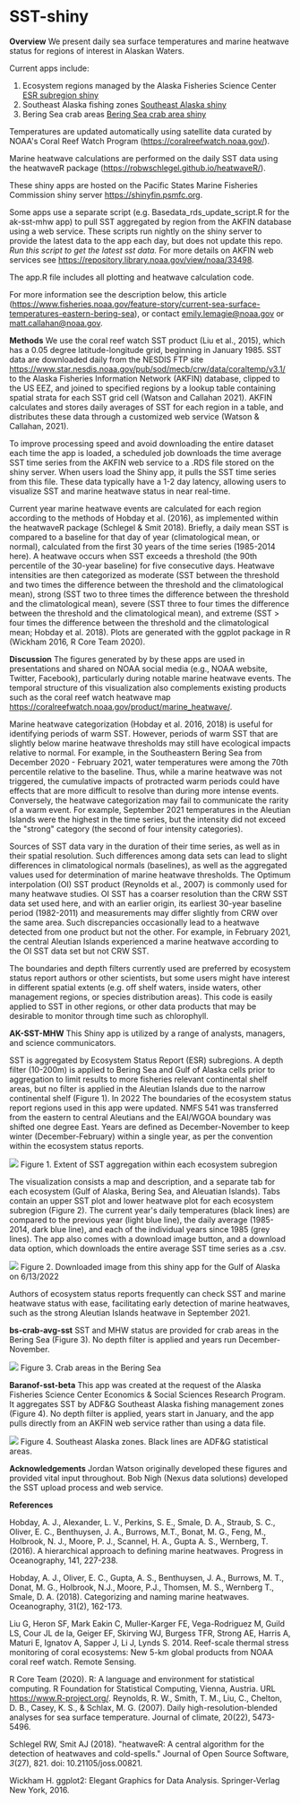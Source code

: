 # SST-shiny

**Overview** 
We present daily sea surface temperatures and marine heatwave status for regions of interest in Alaskan Waters. 

Current apps include:
1. Ecosystem regions managed by the Alaska Fisheries Science Center [ESR subregion  shiny](https://shinyfin.psmfc.org/ak-sst-mhw/)
2. Southeast Alaska fishing zones [Southeast Alaska shiny](https://shinyfin.psmfc.org/baranof-sst-beta/)
3. Bering Sea crab areas [Bering Sea crab area shiny](https://shinyfin.psmfc.org/bs-crab-avg-sst/)

Temperatures are updated automatically using satellite data curated by NOAA's Coral Reef Watch Program (https://coralreefwatch.noaa.gov/). 

Marine heatwave calculations are performed on the daily SST data using the heatwaveR package (https://robwschlegel.github.io/heatwaveR/).

These shiny apps are hosted on the Pacific States Marine Fisheries Commission shiny server https://shinyfin.psmfc.org.

Some apps use a separate script (e.g. Basedata_rds_update_script.R for the ak-sst-mhw app) to pull SST aggregated by region from the AKFIN database using a web service. These scripts run nightly on the shiny server to provide the latest data to the app each day, but does not update this repo. *Run this script to get the latest sst data.* For more details on AKFIN web services see https://repository.library.noaa.gov/view/noaa/33498.

The app.R file includes all plotting and heatwave calculation code.

For more information see the description below, this article (https://www.fisheries.noaa.gov/feature-story/current-sea-surface-temperatures-eastern-bering-sea), or contact emily.lemagie@noaa.gov or matt.callahan@noaa.gov.


**Methods**
We use the coral reef watch SST product (Liu et al., 2015), which has a 0.05 degree latitude-longitude grid, beginning in January 1985. 
SST data are downloaded daily from the NESDIS FTP site https://www.star.nesdis.noaa.gov/pub/sod/mecb/crw/data/coraltemp/v3.1/ to the Alaska Fisheries Information Network (AKFIN) database, clipped to the US EEZ, and joined to specified regions by a lookup table containing spatial strata for each SST grid cell (Watson and Callahan 2021).
AKFIN calculates and stores daily averages of SST for each region in a table, and distributes these data through a customized web service (Watson & Callahan, 2021).

To improve processing speed and avoid downloading the entire dataset each time the app is loaded, a scheduled job downloads the time average SST time series from the AKFIN web service to a .RDS file stored on the shiny server.
When users load the Shiny app, it pulls the SST time series from this file.
These data typically have a 1-2 day latency, allowing users to visualize SST and marine heatwave status in near real-time.

Current year marine heatwave events are calculated for each region according to the methods of Hobday et al. (2016), as implemented within the heatwaveR package (Schlegel & Smit 2018). 
Briefly, a daily mean SST is compared to a baseline for that day of year (climatological mean, or normal), calculated from the first 30 years of the time series (1985-2014 here). 
A heatwave occurs when SST exceeds a threshold (the 90th percentile of the 30-year baseline) for five consecutive days.
Heatwave intensities are then categorized as moderate (SST between the threshold and two times the difference between the threshold and the climatological mean), strong (SST two to three times the difference between the threshold and the climatological mean), severe (SST three to four times the difference between the threshold and the climatological mean), and extreme (SST > four times the difference between the threshold and the climatological mean; Hobday et al. 2018). 
Plots are generated with the ggplot package in R (Wickham 2016, R Core Team 2020).

**Discussion**
The figures generated by by these apps are used in presentations and shared on NOAA social media (e.g., NOAA website, Twitter, Facebook), particularly during notable marine heatwave events. 
The temporal structure of this visualization also complements existing products such as the coral reef watch heatwave map https://coralreefwatch.noaa.gov/product/marine_heatwave/. 

Marine heatwave categorization (Hobday et al. 2016, 2018) is useful for identifying periods of warm SST. 
However, periods of warm SST that are slightly below marine heatwave thresholds may still have ecological impacts relative to normal. 
For example, in the Southeastern Bering Sea from December 2020 - February 2021, water temperatures were among the 70th percentile relative to the baseline. 
Thus, while a marine heatwave was not triggered, the cumulative impacts of protracted warm periods could have effects that are more difficult to resolve than during more intense events. 
Conversely, the heatwave categorization may fail to communicate the rarity of a warm event. 
For example, September 2021 temperatures in the Aleutian Islands were the highest in the time series, but the intensity did not exceed the "strong" category (the second of four intensity categories).

Sources of SST data vary in the duration of their time series, as well as in their spatial resolution. 
Such differences among data sets can lead to slight differences in climatological normals (baselines), as well as the aggregated values used for determination of marine heatwave thresholds. 
The Optimum interpolation (OI) SST product (Reynolds et al., 2007) is commonly used for many heatwave studies. 
OI SST has a coarser resolution than the CRW SST data set used here, and with an earlier origin, its earliest 30-year baseline period (1982-2011) and measurements may differ slightly from CRW over the same area. 
Such discrepancies occasionally lead to a heatwave detected from one product but not the other. 
For example, in February 2021, the central Aleutian Islands experienced a marine heatwave according to the OI SST data set but not CRW SST.

The boundaries and depth filters currently used are preferred by ecosystem status report authors or other scientists, but some users might have interest in different spatial extents (e.g. off shelf waters, inside waters, other management regions, or species distribution areas).
This code is easily applied to SST in other regions, or other data products that may be desirable to monitor through time such as chlorophyll.

**AK-SST-MHW**
This Shiny app is utilized by a range of analysts, managers, and science communicators.

SST is aggregated by Ecosystem Status Report (ESR) subregions. A depth filter (10-200m) is applied to Bering Sea and Gulf of Alaska cells prior to aggregation to limit results to more fisheries relevant continental shelf areas, but no filter is applied in the Aleutian Islands due to the narrow continental shelf (Figure 1). In 2022 The boundaries of the ecosystem status report regions used in this app were updated. 
NMFS 541 was transferred  from the eastern to central Aleutians and the EAI/WGOA boundary was shifted one degree East. Years are defined as December-November to keep winter (December-February) within a single year, as per the convention within the ecosystem status reports.

![](ak-sst-mhw/Figures/esr_map_depth_filters.png)
Figure 1. Extent of SST aggregation within each ecosystem subregion

The visualization consists a map and description, and a separate tab for each ecosystem (Gulf of Alaska, Bering Sea, and Aleuatian Islands).
Tabs contain an upper SST plot and lower heatwave plot for each ecosystem subregion (Figure 2). 
The current year's daily temperatures (black lines) are compared to the previous year (light blue line), the daily average (1985-2014, dark blue line), and each of the individual years since 1985 (grey lines). The app also comes with a download image button, and a download data option, which downloads the entire average SST time series as a .csv.

![](ak-sst-mhw/Figures/GOA-SST-2022-06-13.png)
Figure 2. Downloaded image from this shiny app for the Gulf of Alaska on 6/13/2022

Authors of ecosystem status reports frequently can check SST and marine heatwave status with ease, facilitating early detection of marine heatwaves, such as the strong Aleutian Islands heatwave in September 2021. 

**bs-crab-avg-sst**
SST and MHW status are provided for crab areas in the Bering Sea (Figure 3). No depth filter is applied and years run December-November.

![](bs-crab-avg-sst/www/crab_map.png)
Figure 3. Crab areas in the Bering Sea

**Baranof-sst-beta**
This app was created at the request of the Alaska Fisheries Science Center Economics & Social Sciences Research Program. It aggregates SST by ADF&G Southeast Alaska fishing management zones (Figure 4). No depth filter is applied, years start in January, and the app pulls directly from an AKFIN web service rather than using a data file. 

![](baranof-sst-beta/Figures/map_for_app_no_points.png)
Figure 4. Southeast Alaska zones. Black lines are ADF&G statistical areas.

**Acknowledgements**
Jordan Watson originally developed these figures and provided vital input throughout. Bob Nigh (Nexus data solutions) developed the SST upload process and web service.

**References**

Hobday, A. J., Alexander, L. V., Perkins, S. E., Smale, D. A., Straub, S. C., Oliver, E. C., Benthuysen, J. A., Burrows, M.T., Bonat, M. G., Feng, M., Holbrook, N. J., Moore, P. J., Scannel, H. A., Gupta A. S.,  Wernberg, T. (2016). A hierarchical approach to defining marine heatwaves. Progress in Oceanography, 141, 227-238.

Hobday, A. J., Oliver, E. C., Gupta, A. S., Benthuysen, J. A., Burrows, M. T., Donat, M. G., Holbrook, N.J., Moore, P.J., Thomsen, M. S., Wernberg T., Smale, D. A. (2018). Categorizing and naming marine heatwaves. Oceanography, 31(2), 162-173.

Liu G, Heron SF, Mark Eakin C, Muller-Karger FE, Vega-Rodriguez M, Guild LS, Cour JL de la, Geiger EF, Skirving WJ, Burgess TFR, Strong AE, Harris A, Maturi E, Ignatov A, Sapper J, Li J, Lynds S. 2014. Reef-scale thermal stress monitoring of coral ecosystems: New 5-km global products from NOAA coral reef watch. Remote Sensing.

R Core Team (2020). R: A language and environment for statistical computing. R Foundation for Statistical Computing, Vienna, Austria. URL https://www.R-project.org/.
Reynolds, R. W., Smith, T. M., Liu, C., Chelton, D. B., Casey, K. S., & Schlax, M. G. (2007). Daily high-resolution-blended analyses for sea surface temperature. Journal of climate, 20(22), 5473-5496.

Schlegel RW, Smit AJ (2018). "heatwaveR: A central algorithm for the detection of heatwaves and cold-spells." Journal of Open Source Software, *3*(27), 821. doi: 10.21105/joss.00821.

Wickham H. ggplot2: Elegant Graphics for Data Analysis. Springer-Verlag New York, 2016.
